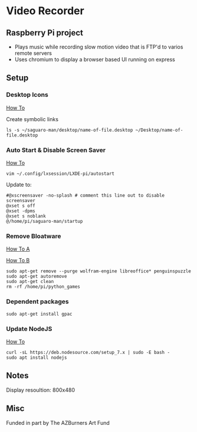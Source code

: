 # Video Recorder

## Raspberry Pi project

- Plays music while recording slow motion video that is FTP'd to varios remote servers
- Uses chromium to display a browser based UI running on express

## Setup

### Desktop Icons

[How To](http://www.raspberry-projects.com/pi/pi-operating-systems/raspbian/gui/desktop-shortcuts)

Create symbolic links

```
ls -s ~/saguaro-man/desktop/name-of-file.desktop ~/Desktop/name-of-file.desktop
```

### Auto Start & Disable Screen Saver

[How To](https://www.raspberrypi.org/forums/viewtopic.php?f=91&t=163316)

```
vim ~/.config/lxsession/LXDE-pi/autostart
```

Update to:

```
#@xscreensaver -no-splash # comment this line out to disable screensaver
@xset s off
@xset -dpms
@xset s noblank
@/home/pi/saguaro-man/startup
```

### Remove Bloatware

[How To A](http://raspi.tv/2016/how-to-free-up-some-space-on-your-raspbian-sd-card-remove-wolfram-libreoffice)

[How To B](https://project.altservice.com/issues/418)

```
sudo apt-get remove --purge wolfram-engine libreoffice* penguinspuzzle
sudo apt-get autoremove
sudo apt-get clean
rm -rf /home/pi/python_games
```

### Dependent packages

```
sudo apt-get install gpac
```

### Update NodeJS

[How To](http://thisdavej.com/beginners-guide-to-installing-node-js-on-a-raspberry-pi/)

```
curl -sL https://deb.nodesource.com/setup_7.x | sudo -E bash -
sudo apt install nodejs
```

## Notes

Display resoultion: 800x480

## Misc

Funded in part by The AZBurners Art Fund

